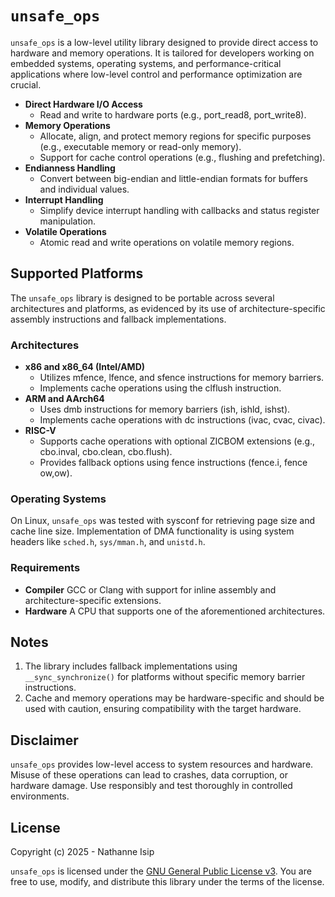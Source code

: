 # `unsafe_ops`

`unsafe_ops` is a low-level utility library designed to provide direct access to hardware and memory operations. It is tailored for developers working on embedded systems, operating systems, and performance-critical applications where low-level control and performance optimization are crucial.

- **Direct Hardware I/O Access**
    * Read and write to hardware ports (e.g., port_read8, port_write8).
- **Memory Operations**
    * Allocate, align, and protect memory regions for specific purposes (e.g., executable memory or read-only memory).
    * Support for cache control operations (e.g., flushing and prefetching).
- **Endianness Handling**
    * Convert between big-endian and little-endian formats for buffers and individual values.
- **Interrupt Handling**
    * Simplify device interrupt handling with callbacks and status register manipulation.
- **Volatile Operations**
    * Atomic read and write operations on volatile memory regions.

## Supported Platforms

The `unsafe_ops` library is designed to be portable across several architectures and platforms, as evidenced by its use of architecture-specific assembly instructions and fallback implementations.

### Architectures

- **x86 and x86_64 (Intel/AMD)**
    * Utilizes mfence, lfence, and sfence instructions for memory barriers.
    * Implements cache operations using the clflush instruction.
- **ARM and AArch64**
    * Uses dmb instructions for memory barriers (ish, ishld, ishst).
    * Implements cache operations with dc instructions (ivac, cvac, civac).
- **RISC-V**
    - Supports cache operations with optional ZICBOM extensions (e.g., cbo.inval, cbo.clean, cbo.flush).
    - Provides fallback options using fence instructions (fence.i, fence ow,ow).

### Operating Systems

On Linux, `unsafe_ops` was tested with sysconf for retrieving page size and cache line size. Implementation of DMA functionality is using system headers like `sched.h`, `sys/mman.h`, and `unistd.h`.

### Requirements

- **Compiler**
    GCC or Clang with support for inline assembly and architecture-specific extensions.
- **Hardware**
    A CPU that supports one of the aforementioned architectures.

## Notes

1. The library includes fallback implementations using `__sync_synchronize()` for platforms without specific memory barrier instructions.
2. Cache and memory operations may be hardware-specific and should be used with caution, ensuring compatibility with the target hardware.

## Disclaimer

`unsafe_ops` provides low-level access to system resources and hardware. Misuse of these operations can lead to crashes, data corruption, or hardware damage. Use responsibly and test thoroughly in controlled environments.

## License

Copyright (c) 2025 - Nathanne Isip

`unsafe_ops` is licensed under the [GNU General Public License v3](LICENSE). You are free to use, modify, and distribute this library under the terms of the license.
